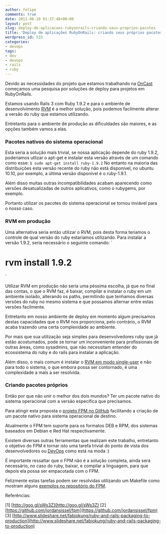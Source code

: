 ```yaml
---
author: felipe
comments: true
date: 2011-06-10 01:37:48+00:00
layout: post
slug: deploy-de-aplicacoes-rubyonrails-criando-seus-proprios-pacotes
title: 'Deploy de aplicações RubyOnRails: criando seus próprios pacotes'
wordpress_id: 533
categories:
- devops
tags:
- dev
- devops
- rails
- ruby
---
```


Devido as necessidades do projeto que estamos trabalhando na [OnCast](http://www.oncast.com.br) começamos uma pesquisa por soluções de deploy para projetos em RubyOnRails.

Estamos usando Rails 3 com Ruby 1.9.2 e para o ambiente de desenvolvimento [RVM](http://rvm.beginrescueend.com) é a melhor solução, pois podemos facilmente alterar a versão do ruby que estamos utilizando.

Entretanto para o ambiente de produção as dificuldades são maiores, e as opções também vamos a elas.



### Pacotes nativos do sistema operacional


Esta seria a solução mais trivial, se nossa aplicação depende do ruby 1.9.2, poderiamos utlizar o apt-get e instalar esta versão através de um comando como esse:
`
$ sudo apt-get install ruby-1.9.2
`
No entanto na maioria das distribuições esta versão recente do ruby não está disponível, no ubuntu 10.10, por exemplo, a última versão disponível é o ruby-1.9.1. 

Além disso muitas outras incompatibilidades acabam aparecendo como versões desatualizadas de outros aplicativos, como o rubygems, por exemplo.

Portanto utilizar os pacotes do sistema operacional se tornou inviável para o nosso caso.



### RVM em produção



Uma alternativa seria então utilizar o RVM, pois desta forma teriamos o controle de qual versão do ruby estariamos utilizando. Para instalar a versão 1.9.2, seria necessário o seguinte comando:
`
# rvm install 1.9.2
`

Utilizar RVM em produção não seria uma péssima escolha, já que no final das contas, o que o RVM faz, é baixar, compilar e instalar o ruby em um ambiente isolado, alterando os paths, permitindo que tenhamos diversas versões do ruby no mesmo sistema e que possamos alternar entre estas versões facilmente.

Entretanto em nosso ambiente de deploy em momento algum precisamos destas capacidades que o RVM nos proporciona, pelo contrário, o RVM acaba trazendo uma certa complexidade ao ambiente.

Por mais que sua utilização seja simples para desenvolvedores ruby que já estão acostumados, pode se tornar um inconveniente para profissionais de outras áreas, como sysadmins, que não necessitam entender do ecossistema do ruby e do rails para instalar a aplicação.

Além disso, o mais comum é instalar o [RVM em modo single-user](http://rvm.beginrescueend.com/rvm/install/) e não para todo o sistema, o que embora possa ser contornado, é uma complexidade a mais a ser resolvida.



### Criando pacotes próprios



Então por que não unir o melhor dos dois mundos? Ter um pacote nativo do sistema operacional com a versão específica que precisamos.

Para atingir esta proposta o [projeto FPM no GitHub](https://github.com/jordansissel/fpm/) facilitando a criação de um pacote nativo para sistema operacional de destino.

Atualmente o FPM tem suporte para os formatos DEB e RPM, dos sistemas baseados em Debian e Red Hat respectivamente.

Existem diversas outras ferramentas que realizam este trabalho, entretanto o objetivo do FPM é tornar isto uma tarefa trivial do ponto de vista dos desenvolvedores ou [DevOps](http://en.wikipedia.org/wiki/DevOps) como está na moda :)

É importante ressaltar que o FPM não é a solução completa, ainda será necessário, no caso do ruby, baixar, e compilar a linguagem, para que depois ela possa ser empacotada com o FPM.

Felizmente estas tarefas podem ser resolvidas utilizando um Makefile como mostram alguns [exemplos no repositório do FPM](https://github.com/jordansissel/fpm/tree/master/examples).

Referências:

[1] [http://goo.gl/sWs3Z](http://goo.gl/sWs3Z)
[2] [https://github.com/jordansissel/fpm](https://github.com/jordansissel/fpm)
[3] [http://www.slideshare.net/fabiokung/ruby-and-rails-packaging-to-production](http://www.slideshare.net/fabiokung/ruby-and-rails-packaging-to-production)
